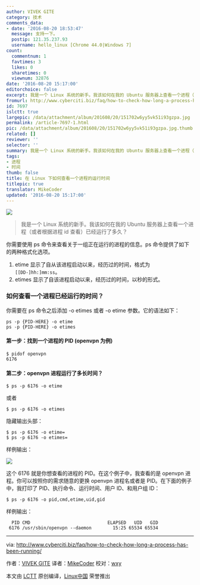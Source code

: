 ```yaml
---
author: VIVEK GITE
category: 技术
comments_data:
- date: '2016-08-20 18:53:47'
  message: 支持一下。
  postip: 121.35.237.93
  username: hello_linux [Chrome 44.0|Windows 7]
count:
  commentnum: 1
  favtimes: 3
  likes: 0
  sharetimes: 0
  viewnum: 32876
date: '2016-08-20 15:17:00'
editorchoice: false
excerpt: 我是一个 Linux 系统的新手。我该如何在我的 Ubuntu 服务器上查看一个进程（或者根据进程 id 查看）已经运行了多久？
fromurl: http://www.cyberciti.biz/faq/how-to-check-how-long-a-process-has-been-running/
id: 7697
islctt: true
largepic: /data/attachment/album/201608/20/151702w6yy5vk51i93gzpa.jpg
permalink: /article-7697-1.html
pic: /data/attachment/album/201608/20/151702w6yy5vk51i93gzpa.jpg.thumb.jpg
related: []
reviewer: ''
selector: ''
summary: 我是一个 Linux 系统的新手。我该如何在我的 Ubuntu 服务器上查看一个进程（或者根据进程 id 查看）已经运行了多久？
tags:
- 进程
- 时间
thumb: false
title: 在 Linux 下如何查看一个进程的运行时间
titlepic: true
translator: MikeCoder
updated: '2016-08-20 15:17:00'
---
```


![](/data/attachment/album/201608/20/151702w6yy5vk51i93gzpa.jpg)



> 
> 我是一个 Linux 系统的新手。我该如何在我的 Ubuntu 服务器上查看一个进程（或者根据进程 id 查看）已经运行了多久？
> 
> 
> 


你需要使用 ps 命令来查看关于一组正在运行的进程的信息。ps 命令提供了如下的两种格式化选项。


1. etime 显示了自从该进程启动以来，经历过的时间，格式为 `[[DD-]hh:]mm:ss`。
2. etimes 显示了自该进程启动以来，经历过的时间，以秒的形式。


### 如何查看一个进程已经运行的时间？


你需要在 ps 命令之后添加 -o etimes 或者 -o etime 参数。它的语法如下：



```
ps -p {PID-HERE} -o etime
ps -p {PID-HERE} -o etimes

```

#### 第一步：找到一个进程的 PID (openvpn 为例)



```
$ pidof openvpn
6176

```

#### 第二步：openvpn 进程运行了多长时间？



```
$ ps -p 6176 -o etime

```

或者



```
$ ps -p 6176 -o etimes

```

隐藏输出头部：



```
$ ps -p 6176 -o etime=
$ ps -p 6176 -o etimes=

```

样例输出：


![](/data/attachment/album/201608/20/151706iwfhhlawolwlxk05.jpg)


这个 6176 就是你想查看的进程的 PID。在这个例子中，我查看的是 openvpn 进程。你可以按照你的需求随意的更换 openvpn 进程名或者是 PID。在下面的例子中，我打印了 PID、执行命令、运行时间、用户 ID、和用户组 ID：



```
$ ps -p 6176 -o pid,cmd,etime,uid,gid

```

样例输出：



```
  PID CMD                             ELAPSED   UID   GID
 6176 /usr/sbin/openvpn --daemon        15:25 65534 65534

```



---


via: <http://www.cyberciti.biz/faq/how-to-check-how-long-a-process-has-been-running/>


作者：[VIVEK GITE](http://www.cyberciti.biz/faq/how-to-check-how-long-a-process-has-been-running/) 译者：[MikeCoder](https://github.com/MikeCoder) 校对：[wxy](https://github.com/wxy)


本文由 [LCTT](https://github.com/LCTT/TranslateProject) 原创编译，[Linux中国](https://linux.cn/) 荣誉推出